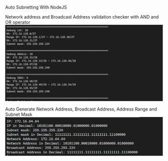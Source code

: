 Auto Subnetting With NodeJS

Network address and Broadcast Address validation checker with AND and OR operator
![img1](./screenshots/img1.jpg)

Auto Generate Network Address, Broadcast Address, Address Range and Subnet Mask
![img1](./screenshots/img2.jpg)


